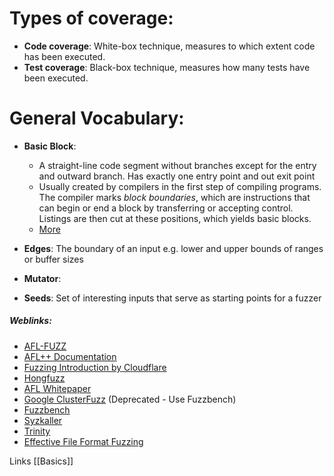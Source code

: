 
# Types of coverage: 
- **Code coverage**: White-box technique, measures to which extent code has been executed.  
- **Test coverage**: Black-box technique, measures how many tests have been executed.

# General Vocabulary: 

- **Basic Block**: 
	- A straight-line code segment without branches except for the entry and outward branch. Has exactly one entry point and out exit point
	- Usually created by compilers in the first step of compiling programs. The compiler marks *block boundaries*, which are instructions that can begin or end a block by transferring or accepting control. Listings are then cut at these positions, which yields basic blocks.
	- [More](https://en.wikipedia.org/wiki/Basic_block)

- **Edges**: The boundary of an input e.g. lower and upper bounds of ranges or buffer sizes
- **Mutator**: 
- **Seeds**: Set of interesting inputs that serve as starting points for a fuzzer
##### Weblinks: 
- [AFL-FUZZ](https://afl-1.readthedocs.io/en/latest/index.html)
- [AFL++ Documentation](https://aflplus.plus/docs/)
- [Fuzzing Introduction by Cloudflare](https://blog.cloudflare.com/a-gentle-introduction-to-linux-kernel-fuzzing/)
- [Hongfuzz](https://honggfuzz.dev/)
- [AFL Whitepaper](https://lcamtuf.coredump.cx/afl/technical_details.txt)
- [Google ClusterFuzz](https://google.github.io/clusterfuzz/) (Deprecated - Use Fuzzbench)
- [Fuzzbench](https://github.com/google/fuzzbench)
- [Syzkaller](https://github.com/google/syzkaller/tree/master)
- [Trinity](https://github.com/kernelslacker/trinity)
- [Effective File Format Fuzzing](https://j00ru.vexillium.org/talks/blackhat-eu-effective-file-format-fuzzing-thoughts-techniques-and-results/)


Links
[[Basics]]